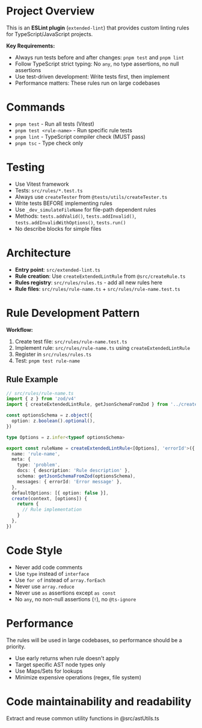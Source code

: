 # Project Overview

This is an **ESLint plugin** (`extended-lint`) that provides custom linting rules for TypeScript/JavaScript projects.

**Key Requirements:**

- Always run tests before and after changes: `pnpm test` and `pnpm lint`
- Follow TypeScript strict typing: No `any`, no type assertions, no null assertions
- Use test-driven development: Write tests first, then implement
- Performance matters: These rules run on large codebases

# Commands

- `pnpm test` - Run all tests (Vitest)
- `pnpm test <rule-name>` - Run specific rule tests
- `pnpm lint` - TypeScript compiler check (MUST pass)
- `pnpm tsc` - Type check only

# Testing

- Use Vitest framework
- Tests: `src/rules/*.test.ts`
- Always use `createTester` from `@tests/utils/createTester.ts`
- Write tests BEFORE implementing rules
- Use `_dev_simulateFileName` for file-path dependent rules
- Methods: `tests.addValid()`, `tests.addInvalid()`, `tests.addInvalidWithOptions()`, `tests.run()`
- No describe blocks for simple files

# Architecture

- **Entry point**: `src/extended-lint.ts`
- **Rule creation**: Use `createExtendedLintRule` from `@src/createRule.ts`
- **Rules registry**: `src/rules/rules.ts` - add all new rules here
- **Rule files**: `src/rules/rule-name.ts` + `src/rules/rule-name.test.ts`

# Rule Development Pattern

**Workflow:**

1. Create test file: `src/rules/rule-name.test.ts`
2. Implement rule: `src/rules/rule-name.ts` using `createExtendedLintRule`
3. Register in `src/rules/rules.ts`
4. Test: `pnpm test rule-name`

## Rule Example

```typescript
// src/rules/rule-name.ts
import { z } from 'zod/v4'
import { createExtendedLintRule, getJsonSchemaFromZod } from '../createRule'

const optionsSchema = z.object({
  option: z.boolean().optional(),
})

type Options = z.infer<typeof optionsSchema>

export const ruleName = createExtendedLintRule<[Options], 'errorId'>({
  name: 'rule-name',
  meta: {
    type: 'problem',
    docs: { description: 'Rule description' },
    schema: getJsonSchemaFromZod(optionsSchema),
    messages: { errorId: 'Error message' },
  },
  defaultOptions: [{ option: false }],
  create(context, [options]) {
    return {
      // Rule implementation
    }
  },
})
```

# Code Style

- Never add code comments
- Use `type` instead of `interface`
- Use `for of` instead of `array.forEach`
- Never use `array.reduce`
- Never use `as` assertions except `as const`
- No `any`, no non-null assertions (`!`), no `@ts-ignore`

# Performance

The rules will be used in large codebases, so performance should be a priority.

- Use early returns when rule doesn't apply
- Target specific AST node types only
- Use Maps/Sets for lookups
- Minimize expensive operations (regex, file system)

# Code maintainability and readability

Extract and reuse common utility functions in @src/astUtils.ts
